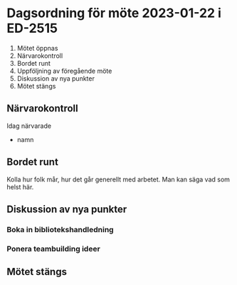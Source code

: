 # Dagsordning för möte 2023-01-22 i ED-2515
1. Mötet öppnas
2. Närvarokontroll
3. Bordet runt
4. Uppföljning av föregående möte
5. Diskussion av nya punkter
6. Mötet stängs

## Närvarokontroll
Idag närvarade
* namn

## Bordet runt
Kolla hur folk mår, hur det går generellt med arbetet. Man kan säga vad som helst här.

## Diskussion av nya punkter

### Boka in bibliotekshandledning

### Ponera teambuilding ideer

## Mötet stängs
